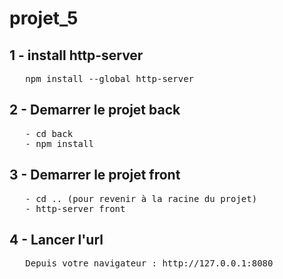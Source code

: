# projet_5

## 1 - install http-server 
<pre>
   npm install --global http-server
</pre>

## 2 - Demarrer le projet back
<pre>
   - cd back
   - npm install
</pre>

## 3 - Demarrer le projet front
<pre>
   - cd .. (pour revenir à la racine du projet)
   - http-server front
</pre>

## 4 - Lancer l'url
<pre>
   Depuis votre navigateur : http://127.0.0.1:8080
</pre>
